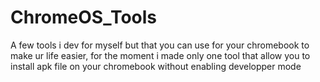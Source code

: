 # ChromeOS_Tools
A few tools i dev for myself but that you can use for your chromebook to make ur life easier, for the moment i made only one tool that allow you to install apk file on your chromebook without enabling developper mode

